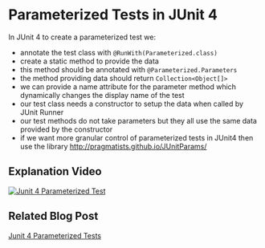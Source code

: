 # Parameterized Tests in JUnit 4

In JUnit 4 to create a parameterized test we:

- annotate the test class with `@RunWith(Parameterized.class)`
- create a static method to provide the data
- this method should be annotated with `@Parameterized.Parameters`
- the method providing data should return `Collection<Object[]>`
- we can provide a name attribute for the parameter method which dynamically changes the display name of the test
- our test class needs a constructor to setup the data when called by JUnit Runner
- our test methods do not take parameters but they all use the same data provided by the constructor
- if we want more granular control of parameterized tests in JUnit4 then use the library http://pragmatists.github.io/JUnitParams/

## Explanation Video

[![Junit 4 Parameterized Test](http://img.youtube.com/vi/9KLtQdBSqJo/0.jpg)](http://www.youtube.com/watch?v=9KLtQdBSqJo)

## Related Blog Post

[Junit 4 Parameterized Tests](http://eviltester.com/post/junit/junit-4-parameterized-tests/)